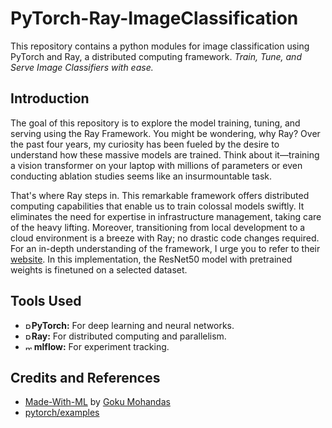 # PyTorch-Ray-ImageClassification
This repository contains a python modules for image classification using PyTorch and Ray, a distributed computing framework. *Train, Tune, and Serve Image Classifiers with ease.*

## Introduction
The goal of this repository is to explore the model training, tuning, and serving using the Ray Framework. You might be wondering, why Ray? Over the past four years, my curiosity has been fueled by the desire to understand how these massive models are trained. Think about it&mdash;training a vision transformer on your laptop with millions of parameters or even conducting ablation studies seems like an insurmountable task.

That's where Ray steps in. This remarkable framework offers distributed computing capabilities that enable us to train colossal models swiftly. It eliminates the need for expertise in infrastructure management, taking care of the heavy lifting. Moreover, transitioning from local development to a cloud environment is a breeze with Ray; no drastic code changes required. For an in-depth understanding of the framework, I urge you to refer to their [website](https://www.ray.io/).  In this implementation, the ResNet50 model with pretrained weights is finetuned on a selected dataset. 

## Tools Used

- <img src="https://avatars.githubusercontent.com/u/21003710?s=48&v=4" alt="Ray" width="10"/>**PyTorch:** For deep learning and neural networks.
- <img src="https://avatars.githubusercontent.com/u/22125274?s=48&v=4" alt="Ray" width="10"/>**Ray:** For distributed computing and parallelism.
- <img src="https://avatars.githubusercontent.com/u/39938107?s=200&v=4" alt="mlflow" width="10"/>  **mlflow:** For experiment tracking.


## Credits and References
- [Made-With-ML](https://github.com/GokuMohandas/Made-With-ML) by [Goku Mohandas](https://www.linkedin.com/in/goku/)
- [pytorch/examples](https://github.com/pytorch/examples)

